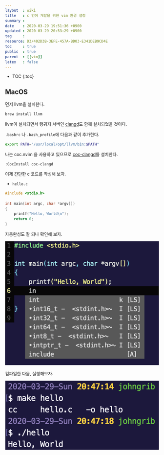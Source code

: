 ```yaml
---
layout  : wiki
title   : c 언어 개발을 위한 vim 환경 설정
summary : 
date    : 2020-03-29 19:51:36 +0900
updated : 2020-03-29 20:53:29 +0900
tag     : 
resource: D3/402D3B-3EFE-457A-BD03-E341DEB9CD4E
toc     : true
public  : true
parent  : [[vim]]
latex   : false
---
```

* TOC
{:toc}

## MacOS

먼저 llvm을 설치한다.

```sh
brew install llvm
```

llvm이 설치되면서 랭귀지 서버인 [clangd]( https://clangd.llvm.org/installation.html )도 함께 설치되었을 것이다.

`.bashrc` 나 `.bash_profile`에 다음과 같이 추가한다.

```sh
export PATH="/usr/local/opt/llvm/bin:$PATH"
```

나는 coc.nvim 을 사용하고 있으므로 [coc-clangd]( https://github.com/clangd/coc-clangd )를 설치한다.

```viml
:CocInstall coc-clangd
```

이제 간단한 c 코드를 작성해 보자.

- `hello.c`

```c
#include <stdio.h>

int main(int argc, char *argv[])
{
    printf("Hello, World\n");
    return 0;
}
```

자동완성도 잘 되나 확인해 보자.

![]( /resource/D3/402D3B-3EFE-457A-BD03-E341DEB9CD4E/completion.png )


컴파일한 다음, 실행해보자.

![]( /resource/D3/402D3B-3EFE-457A-BD03-E341DEB9CD4E/hello.png )

